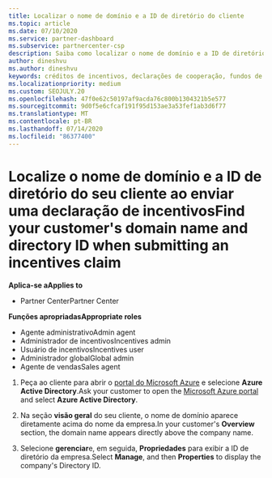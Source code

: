 ```yaml
---
title: Localizar o nome de domínio e a ID de diretório do cliente
ms.topic: article
ms.date: 07/10/2020
ms.service: partner-dashboard
ms.subservice: partnercenter-csp
description: Saiba como localizar o nome de domínio e a ID de diretório do seu cliente ao enviar uma declaração.
author: dineshvu
ms.author: dineshvu
keywords: créditos de incentivos, declarações de cooperação, fundos de cooperação, OSA, ISV, associação de receita, nome de domínio, ID de diretório
ms.localizationpriority: medium
ms.custom: SEOJULY.20
ms.openlocfilehash: 47f0e62c50197af9acda76c800b1304321b5e577
ms.sourcegitcommit: 9d0f5e6cfcaf191f95d153ae3a53fef1ab3d6f77
ms.translationtype: MT
ms.contentlocale: pt-BR
ms.lasthandoff: 07/14/2020
ms.locfileid: "86377400"
---
```

# <a name="find-your-customers-domain-name-and-directory-id-when-submitting-an-incentives-claim"></a><span data-ttu-id="037a4-104">Localize o nome de domínio e a ID de diretório do seu cliente ao enviar uma declaração de incentivos</span><span class="sxs-lookup"><span data-stu-id="037a4-104">Find your customer's domain name and directory ID when submitting an incentives claim</span></span>

<span data-ttu-id="037a4-105">**Aplica-se a**</span><span class="sxs-lookup"><span data-stu-id="037a4-105">**Applies to**</span></span>

- <span data-ttu-id="037a4-106">Partner Center</span><span class="sxs-lookup"><span data-stu-id="037a4-106">Partner Center</span></span>

<span data-ttu-id="037a4-107">**Funções apropriadas**</span><span class="sxs-lookup"><span data-stu-id="037a4-107">**Appropriate roles**</span></span>

- <span data-ttu-id="037a4-108">Agente administrativo</span><span class="sxs-lookup"><span data-stu-id="037a4-108">Admin agent</span></span>
- <span data-ttu-id="037a4-109">Administrador de incentivos</span><span class="sxs-lookup"><span data-stu-id="037a4-109">Incentives admin</span></span>
- <span data-ttu-id="037a4-110">Usuário de incentivos</span><span class="sxs-lookup"><span data-stu-id="037a4-110">Incentives user</span></span>
- <span data-ttu-id="037a4-111">Administrador global</span><span class="sxs-lookup"><span data-stu-id="037a4-111">Global admin</span></span>
- <span data-ttu-id="037a4-112">Agente de vendas</span><span class="sxs-lookup"><span data-stu-id="037a4-112">Sales agent</span></span>

1. <span data-ttu-id="037a4-113">Peça ao cliente para abrir o [portal do Microsoft Azure](https://portal.azure.com/#home) e selecione **Azure Active Directory**.</span><span class="sxs-lookup"><span data-stu-id="037a4-113">Ask your customer to open the [Microsoft Azure portal](https://portal.azure.com/#home) and select **Azure Active Directory**.</span></span>

2. <span data-ttu-id="037a4-114">Na seção **visão geral** do seu cliente, o nome de domínio aparece diretamente acima do nome da empresa.</span><span class="sxs-lookup"><span data-stu-id="037a4-114">In your customer's **Overview** section, the domain name appears directly above the company name.</span></span>  

3. <span data-ttu-id="037a4-115">Selecione **gerenciar**e, em seguida, **Propriedades** para exibir a ID de diretório da empresa.</span><span class="sxs-lookup"><span data-stu-id="037a4-115">Select **Manage**, and then **Properties** to display the company's Directory ID.</span></span>
